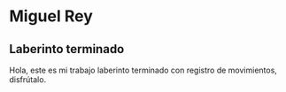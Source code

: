 # Miguel Rey
## Laberinto terminado

Hola, este es mi trabajo laberinto terminado con registro de movimientos, disfrútalo.
